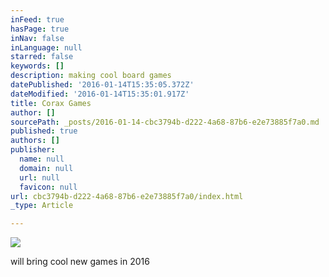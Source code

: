 ```yaml
---
inFeed: true
hasPage: true
inNav: false
inLanguage: null
starred: false
keywords: []
description: making cool board games
datePublished: '2016-01-14T15:35:05.372Z'
dateModified: '2016-01-14T15:35:01.917Z'
title: Corax Games
author: []
sourcePath: _posts/2016-01-14-cbc3794b-d222-4a68-87b6-e2e73885f7a0.md
published: true
authors: []
publisher:
  name: null
  domain: null
  url: null
  favicon: null
url: cbc3794b-d222-4a68-87b6-e2e73885f7a0/index.html
_type: Article

---
```

![](https://the-grid-user-content.s3-us-west-2.amazonaws.com/f92c7745-882c-478f-a632-d4aab834afe2.jpg)

will bring cool new games in 2016